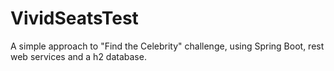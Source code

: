 # VividSeatsTest
A simple approach to "Find the Celebrity" challenge, using Spring Boot, rest web services and a h2 database.
